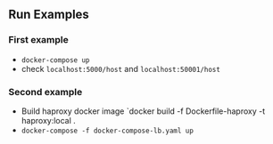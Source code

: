 ## Run Examples


### First example

- `docker-compose up`
- check `localhost:5000/host` and `localhost:50001/host`

### Second example

- Build haproxy docker image `docker build -f Dockerfile-haproxy -t haproxy:local .
- `docker-compose -f docker-compose-lb.yaml up`